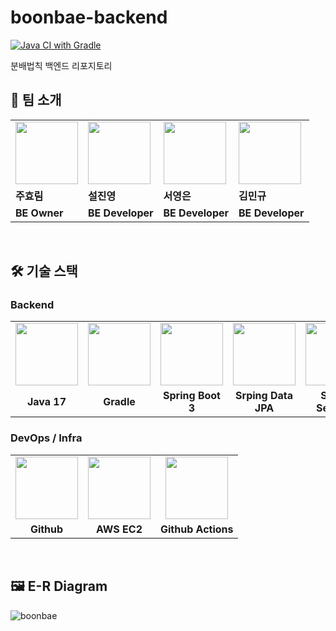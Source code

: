 # boonbae-backend
[![Java CI with Gradle](https://github.com/Team-Algebra/boonbae-backend/actions/workflows/Deploy.yml/badge.svg)](https://github.com/Team-Algebra/boonbae-backend/actions/workflows/Deploy.yml)

분배법칙 백엔드 리포지토리  
## 👬 팀 소개

<table>
  <tr>
		<td>
        <a href="https://github.com/Juhyorim">
            <img src="https://avatars.githubusercontent.com/u/86856676?v=4" width="100px" />
        </a>
    </td>
    <td>
        <a href="https://github.com/Seol-JY">
            <img src="https://avatars.githubusercontent.com/u/70826982?v=4" width="100px" />
        </a>
    </td>
    <td>
        <a href="https://github.com/eunslog">
            <img src="https://avatars.githubusercontent.com/u/94828056?v=4" width="100px" />
        </a>
    </td>
    <td>
        <a href="https://github.com/lhetl">
            <img src="https://avatars.githubusercontent.com/u/93638355?v=4" width="100px" />
        </a>
    </td>
  </tr>
  <tr>
    <td><b>주효림</b></td>
    <td><b>설진영</b></td>
    <td><b>서영은</b></td>
    <td><b>김민규</b></td>
  </tr>
  <tr>
    <td><b>BE Owner</b></td>
    <td><b>BE Developer</b></td>
    <td><b>BE Developer</b></td>
    <td><b>BE Developer</b></td>
  </tr>
</table>  

<br/>


## 🛠 기술 스택
### Backend

<table>
  <tr>
    <td align="center">
        <img src="https://static.codenary.co.kr/framework_logo/java.png" width="100px" />
    </td>
    <td align="center">
        <img src="https://gradle.org/images/gradle-knowledge-graph-logo.png?20170228" width="100px" />
    </td>
    <td align="center">
        <img src="https://taetaetae.github.io/images/spring-boot-eclipse/spring-boot-logo.jpg" width="100px" />
    </td>
    <td align="center">  
        <img src="https://minkukjo.github.io/assets//img/spring-data-logo.png" width="100px" />
    </td>
    <td align="center">
        <img src="https://www.javacodegeeks.com/wp-content/uploads/2014/07/spring-security-project.png" width="100px" />
    </td>
    <td align="center">
        <img src="https://static.codenary.co.kr/framework_logo/mysql.png" width="100px" />
    </td>
    <td align="center">
        <img src="https://automated-testing.info/uploads/default/original/2X/7/760cbf21278280fd7d4980c577d64da634c9fc42.png" width="100px" />
    </td>
  </tr>
  <tr>
    <td align="center"><b>Java 17</b></td>
    <td align="center"><b>Gradle</b></td>
    <td align="center"><b>Spring Boot 3</b></td>
    <td align="center"><b>Srping Data JPA</b></td>
    <td align="center"><b>Srping Security</b></td>
    <td align="center"><b>MySQL</b></td>
    <td align="center"><b>JUnit5</b></td>
  </tr>
</table>

### DevOps / Infra
<table>
  <tr>
    <td align="center">
        <img src="https://user-images.githubusercontent.com/103566826/177922794-5a47df94-fc97-4beb-a6f4-16b24e315757.png" width="100px" />
    </td>
    <td align="center">
        <img src="https://github.com/Team-Algebra/boonbae-backend/assets/70826982/db14b0a7-5324-4555-bcf7-bcc55b649ca9" width="100px" />
    </td>
    <td align="center">
        <img src="https://avatars.githubusercontent.com/u/44036562?s=280&v=4" width="100px" />
    </td>
  </tr>
  <tr>
    <td align="center"><b>Github</b></td>
    <td align="center"><b>AWS EC2</b></td>
    <td align="center"><b>Github Actions</b></td>
  </tr>
</table>


<br/>  

## 🖼 E-R Diagram
![boonbae](https://github.com/Team-Algebra/boonbae-backend/assets/70826982/22f95f0c-4c3f-4ae7-972e-c1d291d973f9)

